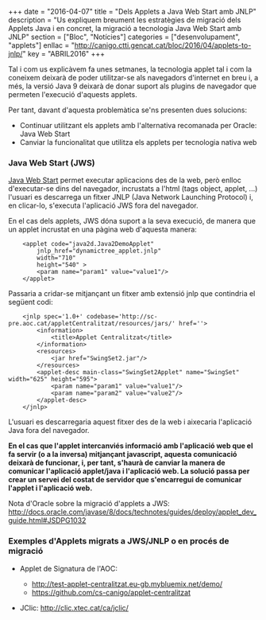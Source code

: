 +++
date        = "2016-04-07"
title       = "Dels Applets a Java Web Start amb JNLP"
description = "Us expliquem breument les estratègies de migració dels Applets Java i en concret, la migració a tecnologia Java Web Start amb JNLP"
section     = ["Bloc", "Notícies"]
categories  = ["desenvolupament", "applets"]
enllac	    = "http://canigo.ctti.gencat.cat/bloc/2016/04/applets-to-jnlp/"
key         = "ABRIL2016"
+++

Tal i com us explicàvem fa unes setmanes, la tecnologia applet tal i com la coneixem deixarà de poder utilitzar-se als navegadors d'internet en breu i, a més, la versió Java 9 deixarà de donar suport als plugins de navegador que permeten l'execució d'aquests applets.

Per tant, davant d'aquesta problemàtica se'ns presenten dues solucions:

- Continuar utilitzant els applets amb l'alternativa recomanada per Oracle: Java Web Start
- Canviar la funcionalitat que utilitza els applets per tecnologia nativa web

### Java Web Start (JWS)

[Java Web Start](https://www.java.com/en/download/faq/java_webstart.xml) permet executar aplicacions des de la web, però enlloc d'executar-se dins del navegador, incrustats a l'html (tags object, applet, ...) l'usuari es descarrega un fitxer JNLP (Java Network Launching Protocol) i, en clicar-lo, s'executa l'aplicació JWS fora del navegador.

En el cas dels applets, JWS dóna suport a la seva execució, de manera que un applet incrustat en una pàgina web d'aquesta manera:

		<applet code="java2d.Java2DemoApplet"          
        	jnlp_href="dynamictree_applet.jnlp"         
        	width="710" 
        	height="540" >        
		    <param name="param1" value="value1"/>
		</applet> 

Passaria a cridar-se mitjançant un fitxer amb extensió jnlp que contindria el següent codi:

		<jnlp spec='1.0+' codebase='http://sc-pre.aoc.cat/appletCentralitzat/resources/jars/' href=''>
			<information>
				<title>Applet Centralitzat</title>
			</information>
			<resources>
				<jar href="SwingSet2.jar"/>
			</resources>
			<applet-desc main-class="SwingSet2Applet" name="SwingSet" width="625" height="595">
				<param name="param1" value="value1"/>
			  	<param name="param2" value="value2"/>
			</applet-desc>
		</jnlp>

L'usuari es descarregaria aquest fitxer des de la web i aixecaria l'aplicació Java fora del navegador. 

**En el cas que l'applet intercanviés informació amb l'aplicació web que el fa servir (o a la inversa) mitjançant javascript, aquesta comunicació deixarà de funcionar, i, per tant, s'haurà de canviar la manera de comunicar l'aplicació applet/java i l'aplicació web. La solució passa per crear un servei del costat de servidor que s'encarregui de comunicar l'applet i l'aplicació web.** 

Nota d'Oracle sobre la migració d'applets a JWS: http://docs.oracle.com/javase/8/docs/technotes/guides/deploy/applet_dev_guide.html#JSDPG1032

### Exemples d'Applets migrats a JWS/JNLP o en procés de migració

- Applet de Signatura de l'AOC: 
	- http://test-applet-centralitzat.eu-gb.mybluemix.net/demo/
	- https://github.com/cs-canigo/applet-centralitzat

- JClic: http://clic.xtec.cat/ca/jclic/

